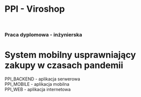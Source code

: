 # PPI - Viroshop <br><br>

<h3> Praca dyplomowa - inżynierska </h3>
<h1> System mobilny usprawniający zakupy w czasach pandemii </h1>

PPI_BACKEND - aplikacja serwerowa <br>
PPI_MOBILE - aplikacja mobilna <br>
PPI_WEB - aplikacja internetowa
